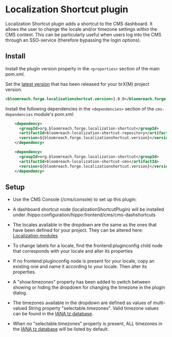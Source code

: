 #  Localization Shortcut plugin

Localization Shortcut plugin adds a shortcut to the CMS dashboard.
It allows the user to change the locale and/or timezone settings within the CMS context.
This can be particularly useful when users log into the CMS through an SSO-service (therefore bypassing the login options).

## Install

Install the plugin version property in the ```<properties>``` section of the main pom.xml.

Set the [latest version](release-notes.md) that has been released for your brX(M) project version. 

```xml
<bloomreach.forge.localizationshortcut.version>1.0.0</bloomreach.forge.localizationshortcut.version>
```

Install the following dependencies in the ```<dependencies>``` section of the ```cms-dependencies``` module's pom.xml:

```xml
    <dependency>
      <groupId>org.bloomreach.forge.localization-shortcut</groupId>
      <artifactId>bloomreach-localization-shortcut-repository</artifactId>
      <version>${bloomreach.forge.localizationshortcut.version}</version>
    </dependency>
```
```xml
    <dependency>
      <groupId>org.bloomreach.forge.localization-shortcut</groupId>
      <artifactId>bloomreach-localization-shortcut-cms</artifactId>
      <version>${bloomreach.forge.localizationshortcut.version}</version>
    </dependency>
```

## Setup

* Use the CMS Console (/cms/console) to set up this plugin:

* A dashboard shortcut node (localizationShortcutPlugin) will be installed under /hippo:configuration/hippo:frontend/cms/cms-dashshortcuts

* The locales available in the dropdown are the same as the ones that have been defined for your project. They can be altered here: [Localization modules](https://documentation.bloomreach.com/14/library/concepts/editor-interface/cms-ui-localization-modules.html) 

* To change labels for a locale, find the frontend:pluginconfig child node that corresponds with your locale and alter its properties

* If no frontend:pluginconfig node is present for your locale, copy an existing one and name it according to your locale. Then alter its properties.

* A "show.timezones" property has been added to switch between showing or hiding the dropdown for changing the timezone in the plugin dialog.

* The timezones available in the dropdown are defined as values of multi-valued String property "selectable.timezones". Valid timezone values can be found in the [IANA tz database](https://en.wikipedia.org/wiki/List_of_tz_database_time_zones).

* When no "selectable.timezones" property is present, ALL timezones in the [IANA tz database](https://en.wikipedia.org/wiki/List_of_tz_database_time_zones) will be listed by default.


